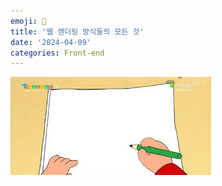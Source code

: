 ```yaml
---
emoji: 🧐
title: '웹 렌더링 방식들의 모든 것'
date: '2024-04-09'
categories: Front-end
---
```


<img src="/assets/loading.jpeg">

<!--
## 웹 렌더링 방식들 비교해보자

<br>

내용 추가

<br>

### Client Side Rendering (CSR)

<br>

내용 추가

<br>

### Server Side Rendering (SSR)

<br>

내용 추가

<br>

### Static Site Generator(SSG)

<br>

내용 추가

<br>

### Universal Rendering

<br>

내용 추가

<br>

### Incremental Static Regeneration (ISR)

<br>

내용 추가

<br>

<hr>

## 출처 및 도움되는 링크들

[콥 노트의 CSR vs SSR vs SSG](https://ajdkfl6445.gitbook.io/study/web/csr-vs-ssr-vs-ssg) -->

```toc

```
